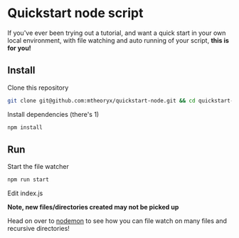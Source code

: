 # Quickstart node script

If you've ever been trying out a tutorial, and want a quick start in your
own local environment, with file watching and auto running of your script,
**this is for you!**

## Install

Clone this repository

```bash
git clone git@github.com:mtheoryx/quickstart-node.git && cd quickstart-node
```

Install dependencies (there's 1)

```bash
npm install
```

## Run

Start the file watcher

```bash
npm run start
```

Edit index.js

**Note, new files/directories created may not be picked up**

Head on over to [nodemon](https://github.com/remy/nodemon#nodemon) to see how
you can file watch on many files and recursive directories!
